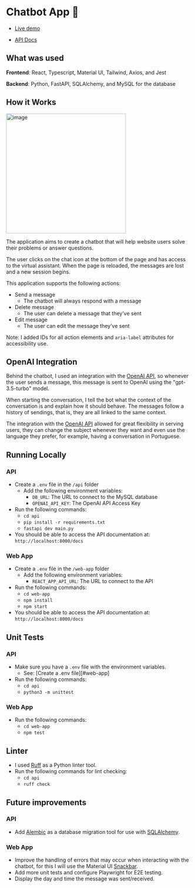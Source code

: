 # Chatbot App 🤖

- [Live demo](https://chatbotweb-six.vercel.app/)

- [API Docs](https://chatbotapi-one.vercel.app/docs)

## What was used

**Frontend**: React, Typescript, Material UI, Tailwind, Axios, and Jest

**Backend**: Python, FastAPI, SQLAlchemy, and MySQL for the database

## How it Works

<img width="326" alt="image" src="https://github.com/user-attachments/assets/2ade5dc9-b7e6-4488-88c1-df2b32618e46">

The application aims to create a chatbot that will help website users solve their problems or answer questions.

The user clicks on the chat icon at the bottom of the page and has access to the virtual assistant. When the page is reloaded, the messages are lost and a new session begins.

This application supports the following actions:

- Send a message
  - The chatbot will always respond with a message
- Delete message
  - The user can delete a message that they’ve sent
- Edit message
  - The user can edit the message they’ve sent

Note: I added IDs for all action elements and `aria-label` attributes for accessibility use.

## OpenAI Integration

Behind the chatbot, I used an integration with the [OpenAI API](https://platform.openai.com/docs/api-reference/introduction?lang=python), so whenever the user sends a message, this message is sent to OpenAI using the "gpt-3.5-turbo" model.

When starting the conversation, I tell the bot what the context of the conversation is and explain how it should behave. The messages follow a history of sendings, that is, they are all linked to the same context.

The integration with the [OpenAI API](https://platform.openai.com/docs/api-reference/introduction?lang=python) allowed for great flexibility in serving users, they can change the subject whenever they want and even use the language they prefer, for example, having a conversation in Portuguese.

## Running Locally

### API

- Create a `.env` file in the `/api` folder
  - Add the following environment variables:
    - `DB_URL`: The URL to connect to the MySQL database
    - `OPENAI_API_KEY`: The OpenAI API Access Key
- Run the following commands:
  - `cd api`
  - `pip install -r requirements.txt`
  - `fastapi dev main.py`
- You should be able to access the API documentation at: `http://localhost:8000/docs`

### Web App

- Create a `.env` file in the `/web-app` folder
  - Add the following environment variables:
    - `REACT_APP_API_URL`: The URL to connect to the API
- Run the following commands:
  - `cd web-app`
  - `npm install`
  - `npm start`
- You should be able to access the API documentation at: `http://localhost:8000/docs`

## Unit Tests

### API

- Make sure you have a `.env` file with the environment variables.
  - See: [Create a .env file][#web-app]
- Run the following commands:
  - `cd api`
  - `python3 -m unittest`

### Web App

- Run the following commands:
  - `cd web-app`
  - `npm test`

## Linter

- I used [Ruff](https://github.com/astral-sh/ruff) as a Python linter tool.
- Run the following commands for lint checking:
  - `cd api`
  - `ruff check`

## Future improvements

### API

- Add [Alembic](https://alembic.sqlalchemy.org/en/latest/) as a database migration tool for use with [SQLAlchemy](https://www.sqlalchemy.org/).

### Web App

- Improve the handling of errors that may occur when interacting with the chatbot, for this I will use the Material UI [Snackbar](https://mui.com/material-ui/react-snackbar/).
- Add more unit tests and configure Playwright for E2E testing.
- Display the day and time the message was sent/received.
